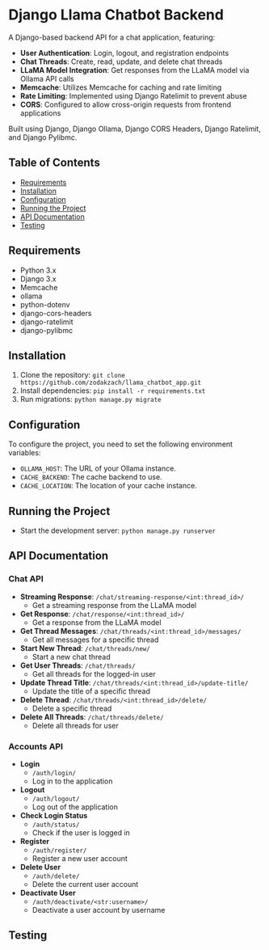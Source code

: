 # Django Llama Chatbot Backend

A Django-based backend API for a chat application, featuring:

* **User Authentication**: Login, logout, and registration endpoints
* **Chat Threads**: Create, read, update, and delete chat threads
* **LLaMA Model Integration**: Get responses from the LLaMA model via Ollama API calls
* **Memcache**: Utilizes Memcache for caching and rate limiting
* **Rate Limiting**: Implemented using Django Ratelimit to prevent abuse
* **CORS**: Configured to allow cross-origin requests from frontend applications

Built using Django, Django Ollama, Django CORS Headers, Django Ratelimit, and Django Pylibmc.
## Table of Contents

* [Requirements](#requirements)
* [Installation](#installation)
* [Configuration](#configuration)
* [Running the Project](#running-the-project)
* [API Documentation](#api-documentation)
* [Testing](#testing)

## Requirements

* Python 3.x
* Django 3.x
* Memcache
* ollama
* python-dotenv
* django-cors-headers
* django-ratelimit
* django-pylibmc

## Installation

1. Clone the repository: `git clone https://github.com/zodakzach/llama_chatbot_app.git`
2. Install dependencies: `pip install -r requirements.txt`
3. Run migrations: `python manage.py migrate`

## Configuration

To configure the project, you need to set the following environment variables:

* `OLLAMA_HOST`: The URL of your Ollama instance.
* `CACHE_BACKEND`: The cache backend to use.
* `CACHE_LOCATION`: The location of your cache instance.

## Running the Project

* Start the development server: `python manage.py runserver`

## API Documentation

### Chat API

* **Streaming Response**: `/chat/streaming-response/<int:thread_id>/`
	+ Get a streaming response from the LLaMA model
* **Get Response**: `/chat/response/<int:thread_id>/`
	+ Get a response from the LLaMA model
* **Get Thread Messages**: `/chat/threads/<int:thread_id>/messages/`
	+ Get all messages for a specific thread
* **Start New Thread**: `/chat/threads/new/`
	+ Start a new chat thread
* **Get User Threads**: `/chat/threads/`
	+ Get all threads for the logged-in user
* **Update Thread Title**: `/chat/threads/<int:thread_id>/update-title/`
	+ Update the title of a specific thread
* **Delete Thread**: `/chat/threads/<int:thread_id>/delete/`
	+ Delete a specific thread
* **Delete All Threads**: `/chat/threads/delete/`
	+ Delete all threads for user

### Accounts API

* **Login**
	+ `/auth/login/`
	+ Log in to the application
* **Logout**
	+ `/auth/logout/`
	+ Log out of the application
* **Check Login Status**
	+ `/auth/status/`
	+ Check if the user is logged in
* **Register**
	+ `/auth/register/`
	+ Register a new user account
* **Delete User**
	+ `/auth/delete/`
	+ Delete the current user account
* **Deactivate User**
	+ `/auth/deactivate/<str:username>/`
	+ Deactivate a user account by username

## Testing